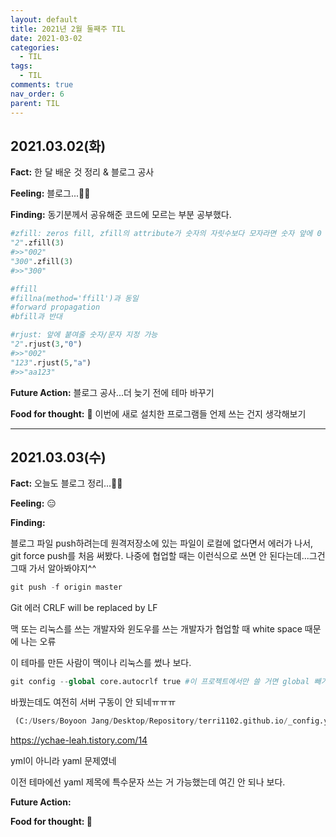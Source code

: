 ```yaml
---
layout: default
title: 2021년 2월 둘째주 TIL
date: 2021-03-02
categories:
  - TIL
tags:
  - TIL
comments: true
nav_order: 6
parent: TIL
---
```




## 2021.03.02(화)

**Fact:** 한 달 배운 것 정리 & 블로그 공사

**Feeling:** 블로그...:sassy_woman:

**Finding:** 동기분께서 공유해준 코드에 모르는 부분 공부했다.

```python
#zfill: zeros fill, zfill의 attribute가 숫자의 자릿수보다 모자라면 숫자 앞에 0 붙여줌
"2".zfill(3)
#>>"002"
"300".zfill(3)
#>>"300"

#ffill
#fillna(method='ffill')과 동일
#forward propagation
#bfill과 반대

#rjust: 앞에 붙여줄 숫자/문자 지정 가능
"2".rjust(3,"0")
#>>"002"
"123".rjust(5,"a")
#>>"aa123"
```

**Future Action:** 블로그 공사...더 늦기 전에 테마 바꾸기

**Food for thought:** :shallow_pan_of_food: 이번에 새로 설치한 프로그램들 언제 쓰는 건지 생각해보기



---

## 2021.03.03(수)

**Fact:** 오늘도 블로그 정리...:construction_worker_woman:

**Feeling:** :expressionless:

**Finding:** 

블로그 파일 push하려는데 원격저장소에 있는 파일이 로컬에 없다면서 에러가 나서, git force push를 처음 써봤다. 나중에 협업할 때는 이런식으로 쓰면 안 된다는데...그건 그때 가서 알아봐야지^^

```python
git push -f origin master
```



Git 에러 CRLF will be replaced by LF

맥 또는 리눅스를 쓰는 개발자와 윈도우를 쓰는 개발자가 협업할 때 white space 때문에 나는 오류

이 테마를 만든 사람이 맥이나 리눅스를 썼나 보다.

```python
git config --global core.autocrlf true #이 프로젝트에서만 쓸 거면 global 빼기
```

바꿨는데도 여전히 서버 구동이 안 되네ㅠㅠㅠ

```python
 (C:/Users/Boyoon Jang/Desktop/Repository/terri1102.github.io/_config.yml): did not find expected key while parsing a block mapping at line 16 column 1
```

https://ychae-leah.tistory.com/14

yml이 아니라 yaml 문제였네

이전 테마에선 yaml 제목에 특수문자 쓰는 거 가능했는데 여긴 안 되나 보다.

**Future Action:** 

**Food for thought: :pancakes:**
